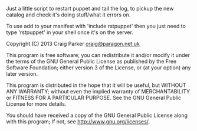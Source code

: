 Just a little script to restart puppet and tail the log, to pickup the
new catalog and check it's doing stuff/what it errors on. 
	
To use add to your manifest with 'include rstpuppet' then 
you just need to type 'rstpuppet' in your shell once it's on the server.

Copyright (C) 2013 Craig Parker <craig@paragon.net.uk>

This program is free software; you can redistribute it and/or modify
it under the terms of the GNU General Public License as published by
the Free Software Foundation; either version 3 of the License, or
(at your option) any later version.

This program is distributed in the hope that it will be useful,
but WITHOUT ANY WARRANTY; without even the implied warranty of
MERCHANTABILITY or FITNESS FOR A PARTICULAR PURPOSE.  See the
GNU General Public License for more details.

You should have received a copy of the GNU General Public License
along with this program; If not, see <http://www.gnu.org/licenses/>.

